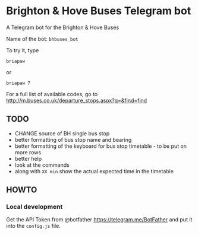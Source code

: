 # Brighton & Hove Buses Telegram bot

A Telegram bot for the Brighton &amp; Hove Buses

Name of the bot: `bhbuses_bot`

To try it, type

```
briapaw
```

or

```
briapaw 7
```

For a full list of available codes, go to http://m.buses.co.uk/departure_stops.aspx?q=&find=find

## TODO

* CHANGE source of BH single bus stop
* better formatting of bus stop name and bearing
* better formatting of the keyboard for bus stop timetable - to be put on more rows
* better help
* look at the commands
* along with `XX min` show the actual expected time in the timetable

## HOWTO

### Local development

Get the API Token from @botfather https://telegram.me/BotFather and put it into the `config.js` file.
